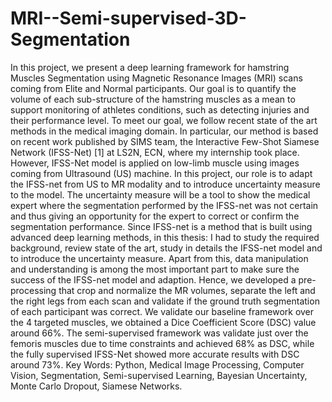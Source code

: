 # MRI--Semi-supervised-3D-Segmentation
In this project, we present a deep learning framework for hamstring Muscles Segmentation using
Magnetic Resonance Images (MRI) scans coming from Elite and Normal participants. Our goal is to
quantify the volume of each sub-structure of the hamstring muscles as a mean to support monitoring
of athletes conditions, such as detecting injuries and their performance level.
To meet our goal, we follow recent state of the art methods in the medical imaging domain. In particular,
our method is based on recent work published by SIMS team, the Interactive Few-Shot Siamese Network
(IFSS-Net) [1] at LS2N, ECN, where my internship took place. However, IFSS-Net model is applied on
low-limb muscle using images coming from Ultrasound (US) machine.
In this project, our role is to adapt the IFSS-net from US to MR modality and to introduce uncertainty
measure to the model. The uncertainty measure will be a tool to show the medical expert where the
segmentation performed by the IFSS-net was not certain and thus giving an opportunity for the expert
to correct or confirm the segmentation performance.
Since IFSS-net is a method that is built using advanced deep learning methods, in this thesis: I had
to study the required background, review state of the art, study in details the IFSS-net model and to
introduce the uncertainty measure. Apart from this, data manipulation and understanding is among the
most important part to make sure the success of the IFSS-net model and adaption. Hence, we developed
a pre-processing that crop and normalize the MR volumes, separate the left and the right legs from each
scan and validate if the ground truth segmentation of each participant was correct.
We validate our baseline framework over the 4 targeted muscles, we obtained a Dice Coefficient Score
(DSC) value around 66%. The semi-supervised framework was validate just over the femoris muscles
due to time constraints and achieved 68% as DSC, while the fully supervised IFSS-Net showed more
accurate results with DSC around 73%.
Key Words: Python, Medical Image Processing, Computer Vision, Segmentation, Semi-supervised
Learning, Bayesian Uncertainty, Monte Carlo Dropout, Siamese Networks.
